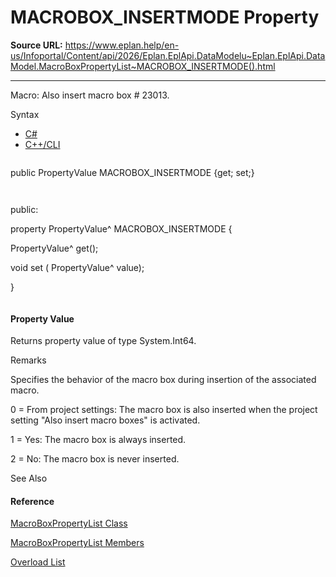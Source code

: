 # MACROBOX_INSERTMODE Property

**Source URL:** https://www.eplan.help/en-us/Infoportal/Content/api/2026/Eplan.EplApi.DataModelu~Eplan.EplApi.DataModel.MacroBoxPropertyList~MACROBOX_INSERTMODE().html

---

Macro: Also insert macro box # 23013.

Syntax

- [C#](#i-syntax-CS)
- [C++/CLI](#i-syntax-CPP2005)

```
```
public PropertyValue MACROBOX_INSERTMODE {get; set;}
```
```

```
```
public:
property PropertyValue^ MACROBOX_INSERTMODE {
   PropertyValue^ get();
   void set (    PropertyValue^ value);
}
```
```

#### Property Value

Returns property value of type System.Int64.

Remarks

Specifies the behavior of the macro box during insertion of the associated macro.

0 = From project settings: The macro box is also inserted when the project setting "Also insert macro boxes" is activated.

1 = Yes: The macro box is always inserted.

2 = No: The macro box is never inserted.



See Also

#### Reference

[MacroBoxPropertyList Class](Eplan.EplApi.DataModelu~Eplan.EplApi.DataModel.MacroBoxPropertyList.html)
  
[MacroBoxPropertyList Members](Eplan.EplApi.DataModelu~Eplan.EplApi.DataModel.MacroBoxPropertyList_members.html)
  
[Overload List](Eplan.EplApi.DataModelu~Eplan.EplApi.DataModel.MacroBoxPropertyList~MACROBOX_INSERTMODE.html)